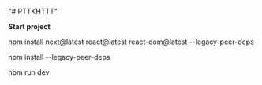 "# PTTKHTTT" 

**Start project**

npm install next@latest react@latest react-dom@latest --legacy-peer-deps

npm install --legacy-peer-deps

npm run dev